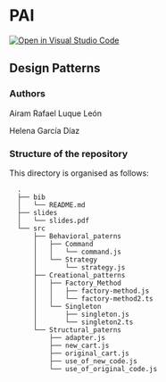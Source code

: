 # PAI

[![Open in Visual Studio Code](https://classroom.github.com/assets/open-in-vscode-f059dc9a6f8d3a56e377f745f24479a46679e63a5d9fe6f495e02850cd0d8118.svg)](https://classroom.github.com/online_ide?assignment_repo_id=7447023&assignment_repo_type=AssignmentRepo)

## Design Patterns

### Authors

Airam Rafael Luque León

Helena García Díaz

### Structure of the repository

This directory is organised as follows:

      .
      ├── bib
      │   └── README.md
      ├── slides
      │   └── slides.pdf
      └── src
          ├── Behavioral_paterns
          │   ├── Command
          │   │   └── command.js
          │   └── Strategy
          │       └── strategy.js
          ├── Creational_patterns
          │   ├── Factory_Method
          │   │   ├── factory-method.js
          │   │   └── factory-method2.ts
          │   └── Singleton
          │       ├── singleton.js
          │       └── singleton2.ts
          └── Structural_paterns
              ├── adapter.js
              ├── new_cart.js
              ├── original_cart.js
              ├── use_of_new_code.js
              └── use_of_original_code.js

